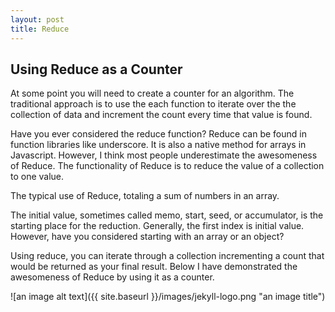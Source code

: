 ```yaml
---
layout: post
title: Reduce
---
```


## Using Reduce as a Counter ##
At some point you will need to create a counter for an algorithm. The traditional approach is to use the each function to iterate over the the collection of data and increment the count every time that value is found. 

<!--// insert an example an each counter-->

Have you ever considered the reduce function? Reduce can be found in function libraries like underscore. It is also a native method for arrays in Javascript. However, I think most people underestimate the awesomeness of Reduce. The functionality of Reduce is to reduce the value of a collection to one value. 

<!--// reduce here-->

The typical use of Reduce, totaling a sum of numbers in an array.

<!--// reduce totalling an array-->

The initial value, sometimes called memo, start, seed, or accumulator, is the starting place for the reduction.  Generally, the first index is initial value. However, have you considered starting with an array or an object? 

<!--//below is example of flatten-->

Using reduce, you can iterate through a collection incrementing a count that would be returned as your final result. Below I have demonstrated the awesomeness of Reduce by using it as a counter.

<!--//below an example of counter reduce-->


![an image alt text]({{ site.baseurl }}/images/jekyll-logo.png "an image title")
